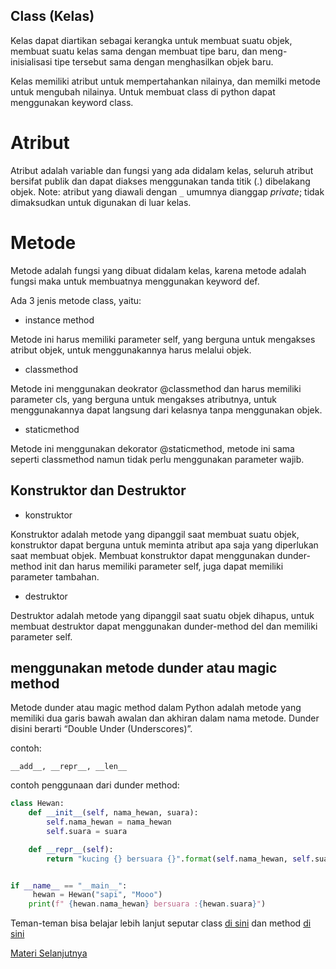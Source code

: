 ## Class (Kelas)

Kelas dapat diartikan sebagai kerangka untuk membuat suatu objek, membuat suatu kelas sama dengan membuat tipe baru, dan meng-inisialisasi tipe tersebut sama dengan menghasilkan objek baru.

Kelas memiliki atribut untuk mempertahankan nilainya, dan memilki metode untuk mengubah nilainya. Untuk membuat class di python dapat menggunakan keyword class.

# Atribut

Atribut adalah variable dan fungsi yang ada didalam kelas, seluruh atribut bersifat publik dan dapat diakses menggunakan tanda titik (.) dibelakang objek. Note: atribut yang diawali dengan `_` umumnya dianggap *private*; tidak dimaksudkan untuk digunakan di luar kelas.

# Metode

Metode adalah fungsi yang dibuat didalam kelas, karena metode adalah fungsi maka untuk membuatnya menggunakan keyword def.

Ada 3 jenis metode class, yaitu:

- instance method

Metode ini harus memiliki parameter self, yang berguna untuk mengakses atribut objek, untuk menggunakannya harus melalui objek.

- classmethod

Metode ini menggunakan deokrator @classmethod dan harus memiliki parameter cls, yang berguna untuk mengakses atributnya, untuk menggunakannya dapat langsung dari kelasnya tanpa menggunakan objek.

- staticmethod

Metode ini menggunakan dekorator @staticmethod, metode ini sama seperti classmethod namun tidak perlu menggunakan parameter wajib.

## Konstruktor dan Destruktor

- konstruktor

Konstruktor adalah metode yang dipanggil saat membuat suatu objek, konstruktor dapat berguna untuk meminta atribut apa saja yang diperlukan saat membuat objek. Membuat konstruktor dapat menggunakan dunder-method init dan harus memiliki parameter self, juga dapat memiliki parameter tambahan.

- destruktor

Destruktor adalah metode yang dipanggil saat suatu objek dihapus, untuk membuat destruktor dapat menggunakan dunder-method del dan memiliki parameter self.


## menggunakan metode dunder atau magic method
Metode dunder atau magic method dalam Python adalah metode yang memiliki dua garis bawah awalan dan akhiran dalam nama metode. Dunder disini berarti “Double Under (Underscores)”.

contoh:
```
__add__, __repr__, __len__
```

contoh penggunaan dari dunder method:
```python
class Hewan:
    def __init__(self, nama_hewan, suara):
        self.nama_hewan = nama_hewan
        self.suara = suara

    def __repr__(self):
        return "kucing {} bersuara {}".format(self.nama_hewan, self.suara)


if __name__ == "__main__":
     hewan = Hewan("sapi", "Mooo")
    print(f" {hewan.nama_hewan} bersuara :{hewan.suara}")
```

Teman-teman bisa belajar lebih lanjut seputar class [di sini](https://www.youtube.com/watch?v=upngNSC9FU8&list=PLZS-MHyEIRo7ab0-EveSvf4CLdyOECMm0&index=3)  dan method [di sini](https://www.youtube.com/watch?v=DE-h_oR8Nmo&list=PLZS-MHyEIRo7ab0-EveSvf4CLdyOECMm0&index=4)

[Materi Selanjutnya](../17_inheritance)
